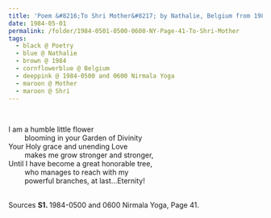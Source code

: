```yaml
---
title: 'Poem &#8216;To Shri Mother&#8217; by Nathalie, Belgium from 1984-0500 and 0600 Nirmala Yoga, Page 41'
date: 1984-05-01
permalink: /folder/1984-0501-0500-0600-NY-Page-41-To-Shri-Mother
tags:
  - black @ Poetry
  - blue @ Nathalie
  - brown @ 1984
  - cornflowerblue @ Belgium
  - deeppink @ 1984-0500 and 0600 Nirmala Yoga
  - maroon @ Mother
  - maroon @ Shri
---
```


<br>

<p>
I am a humble little flower<br>
&emsp;&emsp; blooming in your Garden of Divinity<br>
Your Holy grace and unending Love<br>
&emsp;&emsp; makes me grow stronger and stronger,<br>
Until I have become a great honorable tree,<br>
&emsp;&emsp; who manages to reach with my<br>
&emsp;&emsp; powerful branches, at last...Eternity!<br>
</p>

<br>

<wave-list>
<list-title color="DarkSeaGreen" width="40">Sources</list-title>
  <list-item color="BlanchedAlmond"  width="280"><b>S1. </b> 1984-0500 and 0600 Nirmala Yoga, Page 41.</list-item>
</wave-list>